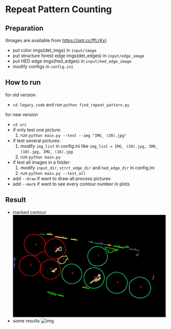 # Repeat Pattern Counting

## Preparation
(Images are available from https://ppt.cc/ffLrKx)

* put color imgs(det_imgs) in `input/image`
* put structure forest edge imgs(det_edges) in `input/edge_image`
* put HED edge imgs(hed_edges) in `input/hed_edge_image`
* modify configs in `config.ini`

## How to run
for old version
* `cd legacy_code` and run `python find_repeat_pattern.py`

for new version
* `cd src`
* if only test one picture:
    1. run `python main.py --test --img "IMG_ (39).jpg"`
* if test several pictures:
    1. modify `img_list` in config.ini like `img_list = IMG_ (39).jpg, IMG_ (10).jpg, IMG_ (16).jpg`
    2. run `python main.py`
* if test all images in a folder:
    1. modify `input_dir`, `strct_edge_dir` and `hed_edge_dir` in config.ini
    2. run `python main.py --test_all`
* add `--draw` if want to draw all process pictures 
* add `--mark` if want to see every contour number in plots

## Result
* marked contour
![img](./img/IMG_39_marked.jpg)
* some results
![img](./img/IMG_39_result.jpg)
